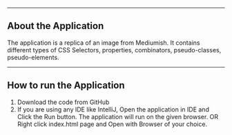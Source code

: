 -------------------------------------------------------------------------------------------------------------------------------------------
About the Application
-------------------------------------------------------------------------------------------------------------------------------------------
The application is a replica of an image from Mediumish.
It contains different types of CSS Selectors, properties, combinators, pseudo-classes, pseudo-elements.

-------------------------------------------------------------------------------------------------------------------------------------------
How to run the Application
-------------------------------------------------------------------------------------------------------------------------------------------
1) Download the code from GitHub
2) If you are using any IDE like IntelliJ, Open the application in IDE and Click the Run button. The application will run on the given browser.
OR
Right click index.html page and Open with Browser of your choice.
